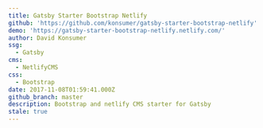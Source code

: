 ```yaml
---
title: Gatsby Starter Bootstrap Netlify
github: 'https://github.com/konsumer/gatsby-starter-bootstrap-netlify'
demo: 'https://gatsby-starter-bootstrap-netlify.netlify.com/'
author: David Konsumer
ssg:
  - Gatsby
cms:
  - NetlifyCMS
css:
  - Bootstrap
date: 2017-11-08T01:59:41.000Z
github_branch: master
description: Bootstrap and netlify CMS starter for Gatsby
stale: true
---
```

